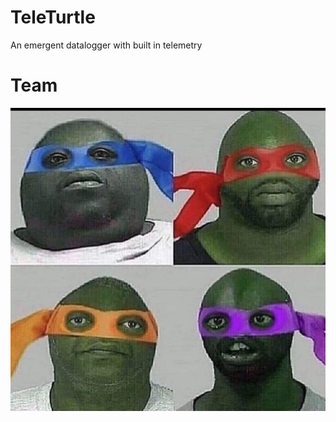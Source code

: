 # TeleTurtle
An emergent datalogger with built in telemetry
# Team
![Team_Portraits](https://github.com/gomeztagle-alan/TeleTurtle/blob/main/portraits.jpg)
